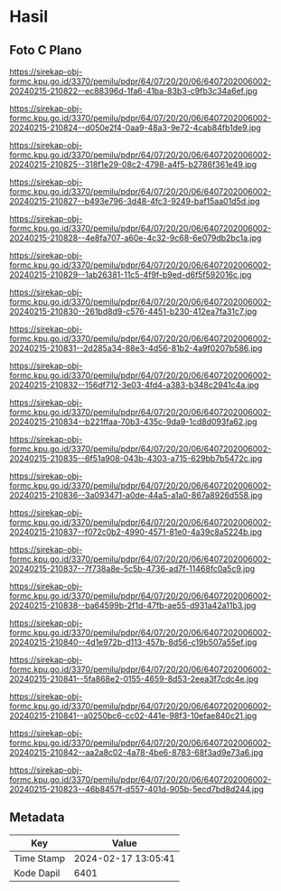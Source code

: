 # Hasil

## Foto C Plano

https://sirekap-obj-formc.kpu.go.id/3370/pemilu/pdpr/64/07/20/20/06/6407202006002-20240215-210822--ec88396d-1fa6-41ba-83b3-c9fb3c34a6ef.jpg

https://sirekap-obj-formc.kpu.go.id/3370/pemilu/pdpr/64/07/20/20/06/6407202006002-20240215-210824--d050e2f4-0aa9-48a3-9e72-4cab84fb1de9.jpg

https://sirekap-obj-formc.kpu.go.id/3370/pemilu/pdpr/64/07/20/20/06/6407202006002-20240215-210825--318f1e29-08c2-4798-a4f5-b2786f361e49.jpg

https://sirekap-obj-formc.kpu.go.id/3370/pemilu/pdpr/64/07/20/20/06/6407202006002-20240215-210827--b493e796-3d48-4fc3-9249-baf15aa01d5d.jpg

https://sirekap-obj-formc.kpu.go.id/3370/pemilu/pdpr/64/07/20/20/06/6407202006002-20240215-210828--4e8fa707-a60e-4c32-9c68-6e079db2bc1a.jpg

https://sirekap-obj-formc.kpu.go.id/3370/pemilu/pdpr/64/07/20/20/06/6407202006002-20240215-210829--1ab26381-11c5-4f9f-b9ed-d6f5f592016c.jpg

https://sirekap-obj-formc.kpu.go.id/3370/pemilu/pdpr/64/07/20/20/06/6407202006002-20240215-210830--261bd8d9-c576-4451-b230-412ea7fa31c7.jpg

https://sirekap-obj-formc.kpu.go.id/3370/pemilu/pdpr/64/07/20/20/06/6407202006002-20240215-210831--2d285a34-88e3-4d56-81b2-4a9f0207b586.jpg

https://sirekap-obj-formc.kpu.go.id/3370/pemilu/pdpr/64/07/20/20/06/6407202006002-20240215-210832--156df712-3e03-4fd4-a383-b348c2941c4a.jpg

https://sirekap-obj-formc.kpu.go.id/3370/pemilu/pdpr/64/07/20/20/06/6407202006002-20240215-210834--b221ffaa-70b3-435c-9da9-1cd8d093fa62.jpg

https://sirekap-obj-formc.kpu.go.id/3370/pemilu/pdpr/64/07/20/20/06/6407202006002-20240215-210835--6f51a908-043b-4303-a715-629bb7b5472c.jpg

https://sirekap-obj-formc.kpu.go.id/3370/pemilu/pdpr/64/07/20/20/06/6407202006002-20240215-210836--3a093471-a0de-44a5-a1a0-867a8926d558.jpg

https://sirekap-obj-formc.kpu.go.id/3370/pemilu/pdpr/64/07/20/20/06/6407202006002-20240215-210837--f072c0b2-4990-4571-81e0-4a39c8a5224b.jpg

https://sirekap-obj-formc.kpu.go.id/3370/pemilu/pdpr/64/07/20/20/06/6407202006002-20240215-210837--7f738a8e-5c5b-4736-ad7f-11468fc0a5c9.jpg

https://sirekap-obj-formc.kpu.go.id/3370/pemilu/pdpr/64/07/20/20/06/6407202006002-20240215-210838--ba64599b-2f1d-47fb-ae55-d931a42a11b3.jpg

https://sirekap-obj-formc.kpu.go.id/3370/pemilu/pdpr/64/07/20/20/06/6407202006002-20240215-210840--4d1e972b-d113-457b-8d56-c19b507a55ef.jpg

https://sirekap-obj-formc.kpu.go.id/3370/pemilu/pdpr/64/07/20/20/06/6407202006002-20240215-210841--5fa868e2-0155-4659-8d53-2eea3f7cdc4e.jpg

https://sirekap-obj-formc.kpu.go.id/3370/pemilu/pdpr/64/07/20/20/06/6407202006002-20240215-210841--a0250bc6-cc02-441e-98f3-10efae840c21.jpg

https://sirekap-obj-formc.kpu.go.id/3370/pemilu/pdpr/64/07/20/20/06/6407202006002-20240215-210842--aa2a8c02-4a78-4be6-8783-68f3ad9e73a6.jpg

https://sirekap-obj-formc.kpu.go.id/3370/pemilu/pdpr/64/07/20/20/06/6407202006002-20240215-210823--46b8457f-d557-401d-905b-5ecd7bd8d244.jpg


## Metadata

| Key        | Value               |
| ---------- | ------------------- |
| Time Stamp | 2024-02-17 13:05:41 |
| Kode Dapil | 6401                |



